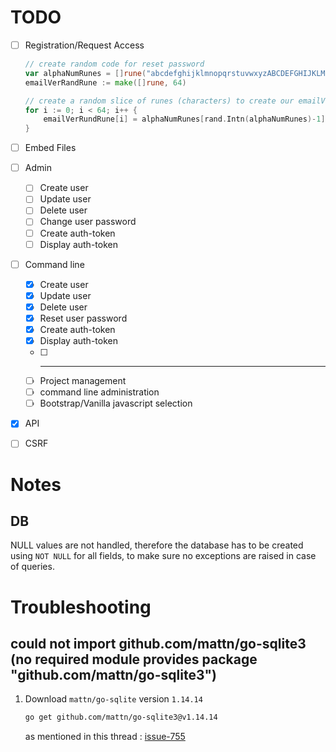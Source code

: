 # TODO

- [ ] Registration/Request Access
    ```go
    // create random code for reset password
    var alphaNumRunes = []rune("abcdefghijklmnopqrstuvwxyzABCDEFGHIJKLMNOPQRSTUVWXYZ1234567890")
    emailVerRandRune := make([]rune, 64)

    // create a random slice of runes (characters) to create our emailVerPassword (random string of characters)
    for i := 0; i < 64; i++ {
        emailVerRundRune[i] = alphaNumRunes[rand.Intn(alphaNumRunes)-1]
    }
    ```
- [ ] Embed Files

- [ ] Admin
    - [ ] Create user
    - [ ] Update user
    - [ ] Delete user
    - [ ] Change user password
    - [ ] Create auth-token
    - [ ] Display auth-token

- [ ] Command line
    - [X] Create user
    - [X] Update user
    - [X] Delete user
    - [X] Reset user password
    - [X] Create auth-token
    - [X] Display auth-token
    - [ ] ---------------------
    - [ ] Project management
    - [ ] command line administration
    - [ ] Bootstrap/Vanilla javascript selection

- [X] API

- [ ] CSRF


# Notes

## DB
NULL values are not handled, therefore the database has to be created using `NOT NULL` for all fields, to make sure no exceptions are raised in case of queries.


# Troubleshooting

## could not import github.com/mattn/go-sqlite3 (no required module provides package "github.com/mattn/go-sqlite3")
1. Download `mattn/go-sqlite` version `1.14.14`
    ```bash
    go get github.com/mattn/go-sqlite3@v1.14.14
    ```

    as mentioned in this thread : [issue-755](https://github.com/mattn/go-sqlite3/issues/755)

